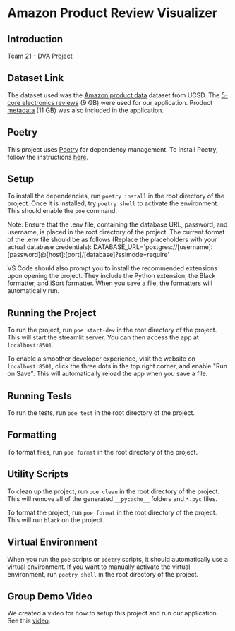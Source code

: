# Amazon Product Review Visualizer

## Introduction
Team 21 - DVA Project

## Dataset Link
The dataset used was the [Amazon product data](https://cseweb.ucsd.edu/~jmcauley/datasets/amazon/links.html) dataset from UCSD. The [5-core electronics reviews](http://snap.stanford.edu/data/amazon/productGraph/categoryFiles/reviews_Electronics_5.json.gz) (9 GB) were used for our application. Product [metadata](http://snap.stanford.edu/data/amazon/productGraph/metadata.json.gz) (11 GB) was also included in the application.

## Poetry
This project uses [Poetry](https://python-poetry.org/) for dependency management. To install Poetry, follow the instructions [here](https://python-poetry.org/docs/#installation).

## Setup
To install the dependencies, run `poetry install` in the root directory of the project. Once it is installed, try `poetry shell` to activate the environment. This should enable the `poe` command.

Note: Ensure that the .env file, containing the database URL, password, and username, is placed in the root directory of the project. The current format of the .env file should be as follows (Replace the placeholders with your actual database credentials):
DATABASE_URL='postgres://[username]:[password]@[host]:[port]/[database]?sslmode=require'

VS Code should also prompt you to install the recommended extensions upon opening the project. They include the Python extension, the Black formatter, and iSort formatter. When you save a file, the formatters will automatically run. 

## Running the Project
To run the project, run `poe start-dev` in the root directory of the project. This will start the streamlit server. You can then access the app at `localhost:8501`.

To enable a smoother developer experience, visit the website on `localhost:8501`, click the three dots in the top right corner, and enable "Run on Save". This will automatically reload the app when you save a file.

## Running Tests
To run the tests, run `poe test` in the root directory of the project.

## Formatting
To format files, run `poe format` in the root directory of the project.

## Utility Scripts
To clean up the project, run `poe clean` in the root directory of the project. This will remove all of the generated `__pycache__` folders and `*.pyc` files.

To format the project, run `poe format` in the root directory of the project. This will run `black` on the project.

## Virtual Environment
When you run the `poe` scripts or `poetry` scripts, it should automatically use a virtual environment. If you want to manually activate the virtual environment, run `poetry shell` in the root directory of the project.

## Group Demo Video
We created a video for how to setup this project and run our application. See this [video](https://youtu.be/2Uk9yU0pOgk).
